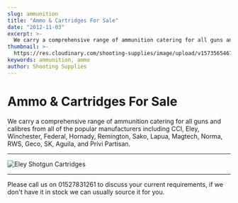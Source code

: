```yaml
---
slug: ammunition
title: "Ammo & Cartridges For Sale"
date: "2012-11-03"
excerpt: >-
  We carry a comprehensive range of ammunition catering for all guns and calibres.
thumbnail: >-
  https://res.cloudinary.com/shooting-supplies/image/upload/v1573565467/ammo/Eley-VIP-Game-1_jq69im_uw1gyp.jpg
keywords: ammunition, ammo
author: Shooting Supplies
---
```


# **Ammo & Cartridges For Sale**

We carry a comprehensive range of ammunition catering for all guns and calibres from all of the popular manufacturers including CCI, Eley, Winchester, Federal, Hornady, Remington, Sako, Lapua, Magtech, Norma, RWS, Geco, SK, Aguila, and Privi Partisan.

****

![Eley Shotgun Cartridges](https://res.cloudinary.com/shooting-supplies/image/upload/v1573565467/ammo/Eley-VIP-Game-1_jq69im_uw1gyp.jpg)

****

Please call us on 01527831261 to discuss your current requirements, if we don't have it in stock we can usually source it for you.

